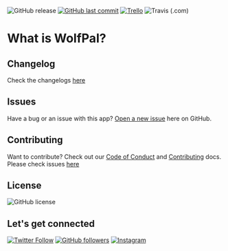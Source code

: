 <!-- <p align="center">
    <img src="logo.png"/>
</p> -->

![GitHub release](https://img.shields.io/github/release/mrdemonwolf/wolfpal.svg?style=for-the-badge)
[![GitHub last commit](https://img.shields.io/github/last-commit/mrdemonwolf/wolfpal.svg?logo=git&style=for-the-badge)](https://github.com/mrdemonwolf/share)
[![Trello](https://img.shields.io/badge/Project%20Progress-blue?style=for-the-badge&logo=trello)](https://trello.com/b/8C90NPe5 "Follow the project progress here.")
![Travis (.com)](https://img.shields.io/travis/com/mrdemonwolf/share?style=for-the-badge)

# What is WolfPal?

<!-- ## Getting started

### Client

### Server -->

## Changelog

Check the changelogs [here](https://mrdemonwolf.github.io/wolfpal/docs/changelog/)

## Issues

Have a bug or an issue with this app? [Open a new issue](/issues) here on GitHub.

## Contributing

Want to contribute? Check out our [Code of Conduct]() and [Contributing]() docs. Please check issues [here](/issues)

## License

![GitHub license](https://img.shields.io/github/license/MrDemonWolf/wolfpal.svg?style=for-the-badge&logo=github)

## Let's get connected

[![Twitter Follow](https://img.shields.io/twitter/follow/MrDemonWolf.svg?style=for-the-badge&logo=twitter)](https://twitter.com/MrDemonWolf)
[![GitHub followers](https://img.shields.io/github/followers/nathanhenniges.svg?label=Follow&style=for-the-badge&logo=github)](https://github.com/nathanhenniges/)
[![Instagram](https://img.shields.io/static/v1.svg?label=follow&message=@MrDemonWolf&color=grey&logo=instagram&style=for-the-badge&logoColor=white&colorA=critical)](https://www.instagram.com/MrDemonWolf/)
